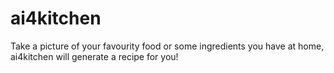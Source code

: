 # ai4kitchen
Take a picture of your favourity food or some ingredients you have at home, ai4kitchen will generate a recipe for you! 
